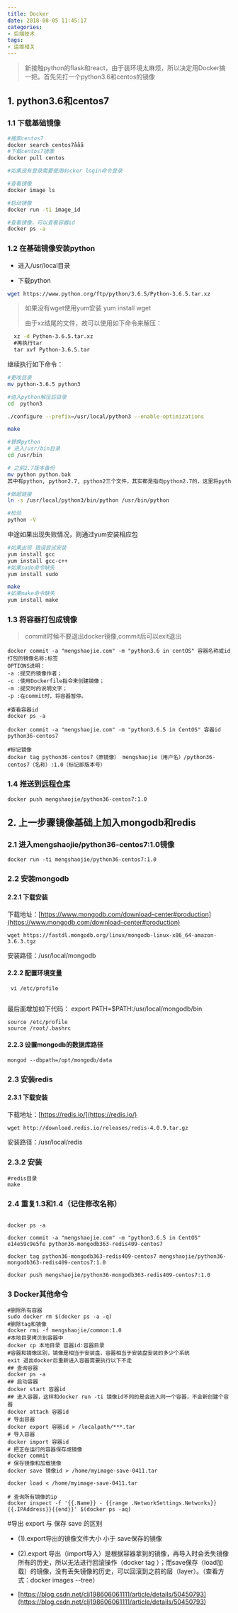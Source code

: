 ```yaml
---
title: Docker
date: 2018-08-05 11:45:17
categories:
- 后端技术
tags:
- 运维相关
---
```


> 新接触python的flask和react，由于装环境太麻烦，所以决定用Docker搞一把。首先先打一个python3.6和centos的镜像

## 1. python3.6和centos7

### 1.1 下载基础镜像

```sh
#搜索centos7
docker search centos7ååå
#下载centos7镜像
docker pull centos

#如果没有登录需要使用docker login命令登录

#查看镜像
docker image ls

#启动镜像
docker run -ti image_id 

#查看镜像，可以查看容器id
docker ps -a

```

### 1.2 在基础镜像安装python

- 进入/usr/local目录

- 下载python

```sh
wget https://www.python.org/ftp/python/3.6.5/Python-3.6.5.tar.xz
```

> 如果没有wget使用yum安装 yum install wget
> 
> 由于xz结尾的文件，故可以使用如下命令来解压：

```sh
  xz -d Python-3.6.5.tar.xz
  #再执行tar
  tar xvf Python-3.6.5.tar
```

继续执行如下命令：

```sh
#更改目录
mv python-3.6.5 python3

#进入python解压后目录
cd  python3 

./configure --prefix=/usr/local/python3 --enable-optimizations

make

#替换python
# 进入/usr/bin目录
cd /usr/bin

# 之前2.7版本备份
mv python python.bak
其中有python, python2.7, python2三个文件，其实都是指向python2.7的，这里将python备份

#做超链接
ln -s /usr/local/python3/bin/python /usr/bin/python

#检验
python -V
```

中途如果出现失败情况，则通过yum安装相应包

```sh
#如果出现 错误尝试安装
yum install gcc
yum install gcc-c++
#如果sudo命令缺失
yum install sudo

make
#如果make命令缺失
yum install make
```

### 1.3 将容器打包成镜像

> commit时候不要退出docker镜像,commit后可以exit退出

```
docker commit -a "mengshaojie.com" -m "python3.6 in centOS" 容器名称或id 打包的镜像名称:标签  
OPTIONS说明：  
-a :提交的镜像作者；  
-c :使用Dockerfile指令来创建镜像；  
-m :提交时的说明文字；  
-p :在commit时，将容器暂停。

#查看容器id
docker ps -a 

docker commit -a "mengshaojie.com" -m "python3.6.5 in CentOS" 容器id python36-centos7

#标记镜像
docker tag python36-centos7（原镜像） mengshaojie（用户名）/python36-centos7（名称）:1.0（标记即版本号）

```

### 1.4 推送到[远程仓库](https://hub.docker.com)

```
docker push mengshaojie/python36-centos7:1.0
```

## 2. 上一步骤镜像基础上加入mongodb和redis

### 2.1 进入mengshaojie/python36-centos7:1.0镜像

```
docker run -ti mengshaojie/python36-centos7:1.0

```

### 2.2 安装mongodb

#### 2.2.1 下载安装
下载地址：[https://www.mongodb.com/download-center#production](https://www.mongodb.com/download-center#production)

```
wget https://fastdl.mongodb.org/linux/mongodb-linux-x86_64-amazon-3.6.3.tgz
```

安装路径：/usr/local/mongodb

#### 2.2.2 配置环境变量

```
 vi /etc/profile
 
```
最后面增加如下代码：
export PATH=$PATH:/usr/local/mongodb/bin

```
source /etc/profile
source /root/.bashrc
```

#### 2.2.3 设置mongodb的数据库路径

```
mongod --dbpath=/opt/mongodb/data
```

### 2.3 安装redis

#### 2.3.1 下载安装
下载地址：[https://redis.io/](https://redis.io/)

```
wget http://download.redis.io/releases/redis-4.0.9.tar.gz

```

安装路径：/usr/local/redis

### 2.3.2 安装

```
#redis目录
make
```



### 2.4 重复1.3和1.4（记住修改名称）


```

docker ps -a

docker commit -a "mengshaojie.com" -m "python3.6.5 in CentOS" e14e59c9e5fe python36-mongodb363-redis409-centos7

docker tag python36-mongodb363-redis409-centos7 mengshaojie/python36-mongodb363-redis409-centos7:1.0

docker push mengshaojie/python36-mongodb363-redis409-centos7:1.0

```


### 3 Docker其他命令


```
#删除所有容器
sudo docker rm $(docker ps -a -q)
#删除tag和镜像
docker rmi -f mengshaojie/common:1.0
#本地目录拷贝到容器中
docker cp 本地目录 容器id:容器目录
#容器和镜像区别，镜像是相当于安装盘，容器相当于安装盘安装的多少个系统
exit 退出docker后重新进入容器需要执行以下不走
## 查询容器
docker ps -a
## 启动容器
docker start 容器id
## 进入容器，这样和docker run -ti 镜像id不同的是会进入同一个容器，不会新创建个容器
docker attach 容器id
# 导出容器
docker export 容器id > /localpath/***.tar
# 导入容器
docker import 容器id
# 把正在运行的容器保存成镜像
docker commit 
# 保存镜像和加载镜像
docker save 镜像id > /home/myimage-save-0411.tar 

docker load < /home/myimage-save-0411.tar

# 查询所有镜像的ip
docker inspect -f '{{.Name}} - {{range .NetworkSettings.Networks}}{{.IPAddress}}{{end}}' $(docker ps -aq)

```


#导出 export 与 保存 save 的区别

 - (1).export导出的镜像文件大小  小于 save保存的镜像

 - (2).export 导出（import导入）是根据容器拿到的镜像，再导入时会丢失镜像所有的历史，所以无法进行回滚操作（docker tag <LAYER ID> <IMAGE NAME>）；而save保存（load加载）的镜像，没有丢失镜像的历史，可以回滚到之前的层（layer）。（查看方式：docker images --tree）
 - [https://blog.csdn.net/clj198606061111/article/details/50450793](https://blog.csdn.net/clj198606061111/article/details/50450793)

 
